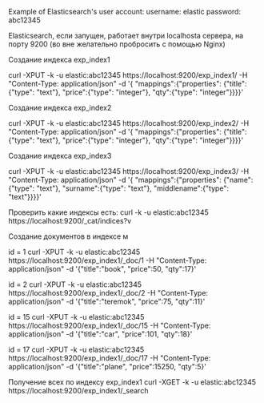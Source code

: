 
Example of Elasticsearch's user account: 
username: elastic
password: abc12345

Elasticsearch, если запущен, работает внутри localhostа сервера, на порту 9200
(во вне желательно пробросить с помощью Nginx)


Создание индекса exp_index1

curl -XPUT -k -u elastic:abc12345 https://localhost:9200/exp_index1/ -H "Content-Type: application/json" -d '{ "mappings":{"properties": {"title":{"type": "text"},	"price":{"type": "integer"}, "qty":{"type": "integer"}}}}'


Создание индекса exp_index2

curl -XPUT -k -u elastic:abc12345 https://localhost:9200/exp_index2/ -H "Content-Type: application/json" -d '{ "mappings":{"properties": {"title":{"type": "text"},	"price":{"type": "integer"}, "qty":{"type": "integer"}}}}'


Создание индекса exp_index3

curl -XPUT -k -u elastic:abc12345 https://localhost:9200/exp_index3/ -H "Content-Type: application/json" -d '{ "mappings":{"properties": {"name":{"type": "text"}, "surname":{"type": "text"}, "middlename":{"type": "text"}}}}'

Проверить какие индексы есть:
curl -k -u elastic:abc12345 https://localhost:9200/_cat/indices?v


Создание документов в индексе м

id = 1
curl -XPUT -k -u elastic:abc12345 https://localhost:9200/exp_index1/_doc/1 -H "Content-Type: application/json" -d '{"title":"book", "price":50, "qty":17}'

id = 2
curl -XPUT -k -u elastic:abc12345 https://localhost:9200/exp_index1/_doc/2 -H "Content-Type: application/json" -d '{"title":"teremok", "price":75, "qty":11}'

id = 15
curl -XPUT -k -u elastic:abc12345 https://localhost:9200/exp_index1/_doc/15 -H "Content-Type: application/json" -d '{"title":"car", "price":101, "qty":18}'

id = 17
curl -XPUT -k -u elastic:abc12345 https://localhost:9200/exp_index1/_doc/17 -H "Content-Type: application/json" -d '{"title":"plane", "price":15250, "qty":5}'


Получение всех по индексу exp_index1
curl -XGET -k -u elastic:abc12345 https://localhost:9200/exp_index1/_search






